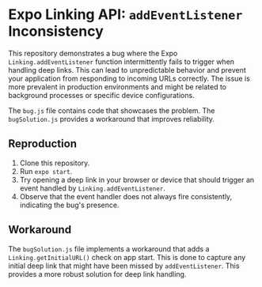 # Expo Linking API: `addEventListener` Inconsistency

This repository demonstrates a bug where the Expo `Linking.addEventListener` function intermittently fails to trigger when handling deep links. This can lead to unpredictable behavior and prevent your application from responding to incoming URLs correctly. The issue is more prevalent in production environments and might be related to background processes or specific device configurations.

The `bug.js` file contains code that showcases the problem. The `bugSolution.js` provides a workaround that improves reliability.

## Reproduction

1. Clone this repository.
2. Run `expo start`.
3. Try opening a deep link in your browser or device that should trigger an event handled by `Linking.addEventListener`.
4. Observe that the event handler does not always fire consistently, indicating the bug's presence.

## Workaround

The `bugSolution.js` file implements a workaround that adds a `Linking.getInitialURL()` check on app start. This is done to capture any initial deep link that might have been missed by `addEventListener`. This provides a more robust solution for deep link handling.